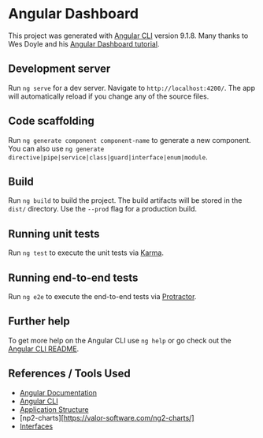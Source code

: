 # Angular Dashboard

This project was generated with [Angular CLI](https://github.com/angular/angular-cli) version 9.1.8. Many thanks to Wes Doyle and his [Angular Dashboard tutorial](https://www.youtube.com/watch?v=TA5ty7pEo5k&list=PL3_YUnRN3Uhh5vywsT75JbQsB8eBpwm1y&index=1).

## Development server

Run `ng serve` for a dev server. Navigate to `http://localhost:4200/`. The app will automatically reload if you change any of the source files.

## Code scaffolding

Run `ng generate component component-name` to generate a new component. You can also use `ng generate directive|pipe|service|class|guard|interface|enum|module`.

## Build

Run `ng build` to build the project. The build artifacts will be stored in the `dist/` directory. Use the `--prod` flag for a production build.

## Running unit tests

Run `ng test` to execute the unit tests via [Karma](https://karma-runner.github.io).

## Running end-to-end tests

Run `ng e2e` to execute the end-to-end tests via [Protractor](http://www.protractortest.org/).

## Further help

To get more help on the Angular CLI use `ng help` or go check out the [Angular CLI README](https://github.com/angular/angular-cli/blob/master/README.md).

## References / Tools Used
* [Angular Documentation](https://angular.io/)
* [Angular CLI](https://cli.angular.io/)
* [Application Structure](https://www.youtube.com/watch?v=yGBV2qvZnMM&list=PL3_YUnRN3Uhh5vywsT75JbQsB8eBpwm1y&index=2)
* [np2-charts][https://valor-software.com/ng2-charts/]
* [Interfaces](https://www.youtube.com/watch?v=NeUrwZVi4IE)